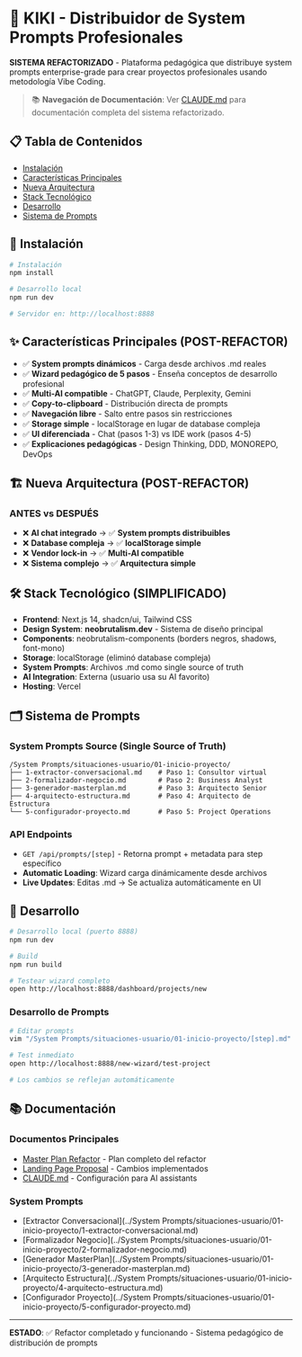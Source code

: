 # 🚀 KIKI - Distribuidor de System Prompts Profesionales

**SISTEMA REFACTORIZADO** - Plataforma pedagógica que distribuye system prompts enterprise-grade para crear proyectos profesionales usando metodología Vibe Coding.

> 📚 **Navegación de Documentación**: Ver [CLAUDE.md](./CLAUDE.md) para documentación completa del sistema refactorizado.

## 📋 Tabla de Contenidos

- [Instalación](#instalación)
- [Características Principales](#características-principales)
- [Nueva Arquitectura](#nueva-arquitectura)
- [Stack Tecnológico](#stack-tecnológico)
- [Desarrollo](#desarrollo)
- [Sistema de Prompts](#sistema-de-prompts)

## 🔧 Instalación

```bash
# Instalación
npm install

# Desarrollo local
npm run dev

# Servidor en: http://localhost:8888
```

## ✨ Características Principales (POST-REFACTOR)

- ✅ **System prompts dinámicos** - Carga desde archivos .md reales
- ✅ **Wizard pedagógico de 5 pasos** - Enseña conceptos de desarrollo profesional  
- ✅ **Multi-AI compatible** - ChatGPT, Claude, Perplexity, Gemini
- ✅ **Copy-to-clipboard** - Distribución directa de prompts
- ✅ **Navegación libre** - Salto entre pasos sin restricciones
- ✅ **Storage simple** - localStorage en lugar de database compleja
- ✅ **UI diferenciada** - Chat (pasos 1-3) vs IDE work (pasos 4-5)
- ✅ **Explicaciones pedagógicas** - Design Thinking, DDD, MONOREPO, DevOps

## 🏗️ Nueva Arquitectura (POST-REFACTOR)

### **ANTES vs DESPUÉS**
- ❌ **AI chat integrado** → ✅ **System prompts distribuibles**
- ❌ **Database compleja** → ✅ **localStorage simple**  
- ❌ **Vendor lock-in** → ✅ **Multi-AI compatible**
- ❌ **Sistema complejo** → ✅ **Arquitectura simple**

## 🛠️ Stack Tecnológico (SIMPLIFICADO)

- **Frontend**: Next.js 14, shadcn/ui, Tailwind CSS
- **Design System**: **neobrutalism.dev** - Sistema de diseño principal  
- **Components**: neobrutalism-components (borders negros, shadows, font-mono)
- **Storage**: localStorage (eliminó database compleja)
- **System Prompts**: Archivos .md como single source of truth
- **AI Integration**: Externa (usuario usa su AI favorito)
- **Hosting**: Vercel

## 🗂️ Sistema de Prompts

### **System Prompts Source (Single Source of Truth)**
```
/System Prompts/situaciones-usuario/01-inicio-proyecto/
├── 1-extractor-conversacional.md    # Paso 1: Consultor virtual
├── 2-formalizador-negocio.md        # Paso 2: Business Analyst  
├── 3-generador-masterplan.md        # Paso 3: Arquitecto Senior
├── 4-arquitecto-estructura.md       # Paso 4: Arquitecto de Estructura
└── 5-configurador-proyecto.md       # Paso 5: Project Operations
```

### **API Endpoints**
- `GET /api/prompts/[step]` - Retorna prompt + metadata para step específico
- **Automatic Loading**: Wizard carga dinámicamente desde archivos
- **Live Updates**: Editas .md → Se actualiza automáticamente en UI

## 🚀 Desarrollo

```bash
# Desarrollo local (puerto 8888)
npm run dev

# Build
npm run build

# Testear wizard completo
open http://localhost:8888/dashboard/projects/new
```

### **Desarrollo de Prompts**
```bash
# Editar prompts
vim "/System Prompts/situaciones-usuario/01-inicio-proyecto/[step].md"

# Test inmediato
open http://localhost:8888/new-wizard/test-project

# Los cambios se reflejan automáticamente
```

## 📚 Documentación

### **Documentos Principales**
- [Master Plan Refactor](../KIKI_REFACTOR_MASTER_PLAN.md) - Plan completo del refactor
- [Landing Page Proposal](./LANDING_PAGE_REFACTOR_PROPOSAL.md) - Cambios implementados
- [CLAUDE.md](./CLAUDE.md) - Configuración para AI assistants

### **System Prompts**
- [Extractor Conversacional](../System Prompts/situaciones-usuario/01-inicio-proyecto/1-extractor-conversacional.md)
- [Formalizador Negocio](../System Prompts/situaciones-usuario/01-inicio-proyecto/2-formalizador-negocio.md)
- [Generador MasterPlan](../System Prompts/situaciones-usuario/01-inicio-proyecto/3-generador-masterplan.md)
- [Arquitecto Estructura](../System Prompts/situaciones-usuario/01-inicio-proyecto/4-arquitecto-estructura.md)
- [Configurador Proyecto](../System Prompts/situaciones-usuario/01-inicio-proyecto/5-configurador-proyecto.md)

---

**ESTADO**: ✅ Refactor completado y funcionando - Sistema pedagógico de distribución de prompts